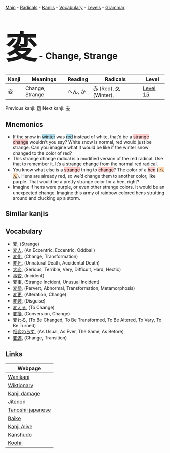 <style> bigfont {font-size: 100px}</style>
[Main](../index.md) -
[Radicals](../radicals.md) -
[Kanjis](../kanjis.md) -
[Vocabulary](../vocabulary.md) -
[Levels](../levels.md) -
[Grammar](../grammar.md)
# <bigfont> 変</bigfont> - Change, Strange 

| Kanji | Meanings | Reading | Radicals | Level |
| --- | --- | --- | --- | --- |
| 変 | Change, Strange | へん, か | [赤](../radicals/赤.md) (Red), [夂](../radicals/夂.md) (Winter),  | [Level 15](../levels/wk_level15.md) |

Previous kanji: [司](司.md) Next kanji: [夫](夫.md) 

## Mnemonics
 * If the snow in <span style="background-color:#ADD8E6"> winter</span> was <span style="background-color:#ADD8E6"> red</span> instead of white, that’d be a <span style="background-color:#ffcccb"> strange</span> <span style="background-color:#ffcccb"> change</span> wouldn’t you say? White snow is normal, red would just be strange. Can you imagine what it would be like if the winter snow changed to the color of red?
* This strange change radical is a modified version of the red radical. Use that to remember it. It’s a strange change from the normal red radical.
* You know what else is a <span style="background-color:#ffcccb"> strange</span> thing to <span style="background-color:#ffcccb"> change</span>? The color of a <span style="background-color:#ffcccb"> hen</span> (<span style="background-color:#fed8b1"> [へん](https://jisho.org/search/へん)</span>). Hens are already red, so we’d change them to another color, like purple. That would be a pretty strange color for a hen, right?
* Imagine if hens were purple, or even other strange colors. It would be an unexpected change. Imagine this army of rainbow colored hens strutting around and clucking up a storm.


## Similar kanjis
 


## Vocabulary
 * [変](../vocabulary/変.md), (Strange)
* [変人](../vocabulary/変.md), (An Eccentric, Eccentric, Oddball)
* [変化](../vocabulary/変.md), (Change, Transformation)
* [変死](../vocabulary/変.md), (Unnatural Death, Accidental Death)
* [大変](../vocabulary/変.md), (Serious, Terrible, Very, Difficult, Hard, Hectic)
* [事変](../vocabulary/変.md), (Incident)
* [変事](../vocabulary/変.md), (Strange Incident, Unusual Incident)
* [変態](../vocabulary/変.md), (Pervert, Abnormal, Transformation, Metamorphosis)
* [変更](../vocabulary/変.md), (Alteration, Change)
* [変装](../vocabulary/変.md), (Disguise)
* [変える](../vocabulary/変.md), (To Change)
* [変換](../vocabulary/変.md), (Conversion, Change)
* [変わる](../vocabulary/変.md), (To Be Changed, To Be Transformed, To Be Altered, To Vary, To Be Turned)
* [相変わらず](../vocabulary/変.md), (As Usual, As Ever, The Same, As Before)
* [変遷](../vocabulary/変.md), (Change, Transition)



## Links 

| Webpage |
| --- |
| [Wanikani          ](https://www.wanikani.com/kanji/変) |
| [Wiktionary        ](https://en.wiktionary.org/wiki/変) |
| [Kanji damage      ](http://www.kanjidamage.com/kanji/search?utf8=✓&q=変) |
| [Jitenon           ](https://jitenon.com/kanji/変) |
| [Tanoshii japanese ](https://www.tanoshiijapanese.com/dictionary/kanji.cfm?k=変) |
| [Baike             ](https://baike.baidu.com/item/変) |
| [Kanji Alive       ](https://app.kanjialive.com/変) |
| [Kanshudo          ](https://www.kanshudo.com/searchmn?q=変) |
| [Koohii            ](https://kanji.koohii.com/study/kanji/変) |
